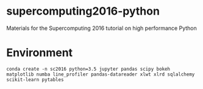 # supercomputing2016-python
Materials for the Supercomputing 2016 tutorial on high performance Python

# Environment

```
conda create -n sc2016 python=3.5 jupyter pandas scipy bokeh matplotlib numba line_profiler pandas-datareader xlwt xlrd sqlalchemy scikit-learn pytables
```
